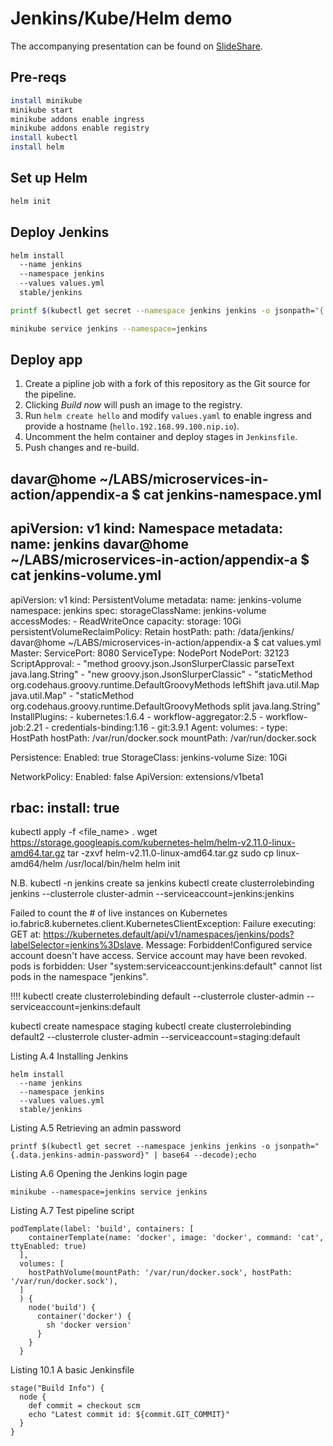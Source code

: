 # Jenkins/Kube/Helm demo

The accompanying presentation can be found on [SlideShare](https://www.slideshare.net/davidcurrie/continuous-delivery-to-kubernetes-with-jenkins-and-helm).

## Pre-reqs

```bash
install minikube
minikube start
minikube addons enable ingress
minikube addons enable registry
install kubectl
install helm
```

## Set up Helm

```bash
helm init 
```

## Deploy Jenkins

```bash
helm install
  --name jenkins
  --namespace jenkins
  --values values.yml
  stable/jenkins

printf $(kubectl get secret --namespace jenkins jenkins -o jsonpath="{.data.jenkins-admin-password}" | base64 --decode);echo

minikube service jenkins --namespace=jenkins
```

## Deploy app

1. Create a pipline job with a fork of this repository as the Git source for the pipeline.
2. Clicking *Build now* will push an image to the registry.
3. Run `helm create hello` and modify `values.yaml` to enable ingress and provide a hostname (`hello.192.168.99.100.nip.io`).
4. Uncomment the helm container and deploy stages in `Jenkinsfile`.
5. Push changes and re-build.

davar@home ~/LABS/microservices-in-action/appendix-a $ cat jenkins-namespace.yml 
---
apiVersion: v1
kind: Namespace
metadata:
  name: jenkins
davar@home ~/LABS/microservices-in-action/appendix-a $ cat jenkins-volume.yml 
---
apiVersion: v1
kind: PersistentVolume
metadata:
  name: jenkins-volume
  namespace: jenkins
spec:
  storageClassName: jenkins-volume
  accessModes:
    - ReadWriteOnce
  capacity:
    storage: 10Gi
  persistentVolumeReclaimPolicy: Retain
  hostPath:
    path: /data/jenkins/
davar@home ~/LABS/microservices-in-action/appendix-a $ cat values.yml 
Master:
  ServicePort: 8080
  ServiceType: NodePort
  NodePort: 32123
  ScriptApproval:
    - "method groovy.json.JsonSlurperClassic parseText java.lang.String"
    - "new groovy.json.JsonSlurperClassic"
    - "staticMethod org.codehaus.groovy.runtime.DefaultGroovyMethods leftShift java.util.Map java.util.Map"
    - "staticMethod org.codehaus.groovy.runtime.DefaultGroovyMethods split java.lang.String"
  InstallPlugins:
    - kubernetes:1.6.4
    - workflow-aggregator:2.5
    - workflow-job:2.21
    - credentials-binding:1.16
    - git:3.9.1
Agent:
  volumes:
    - type: HostPath
      hostPath: /var/run/docker.sock
      mountPath: /var/run/docker.sock

Persistence:
  Enabled: true
  StorageClass: jenkins-volume
  Size: 10Gi

NetworkPolicy:
  Enabled: false
  ApiVersion: extensions/v1beta1

rbac:
  install: true
------------------------------------
kubectl apply -f <file_name> .
wget https://storage.googleapis.com/kubernetes-helm/helm-v2.11.0-linux-amd64.tar.gz
tar -zxvf helm-v2.11.0-linux-amd64.tar.gz 
sudo cp  linux-amd64/helm /usr/local/bin/helm
helm init

N.B. 
kubectl -n jenkins create sa jenkins
kubectl create clusterrolebinding jenkins --clusterrole cluster-admin --serviceaccount=jenkins:jenkins

Failed to count the # of live instances on Kubernetes
io.fabric8.kubernetes.client.KubernetesClientException: Failure executing: GET at: https://kubernetes.default/api/v1/namespaces/jenkins/pods?labelSelector=jenkins%3Dslave. Message: Forbidden!Configured service account doesn't have access. Service account may have been revoked. pods is forbidden: User "system:serviceaccount:jenkins:default" cannot list pods in the namespace "jenkins".

!!!! kubectl create clusterrolebinding default --clusterrole cluster-admin --serviceaccount=jenkins:default

kubectl create namespace staging
kubectl create clusterrolebinding default2 --clusterrole cluster-admin --serviceaccount=staging:default


Listing A.4 Installing Jenkins

```
helm install
  --name jenkins
  --namespace jenkins
  --values values.yml
  stable/jenkins
```

Listing A.5 Retrieving an admin password

```
printf $(kubectl get secret --namespace jenkins jenkins -o jsonpath="{.data.jenkins-admin-password}" | base64 --decode);echo
```

Listing A.6 Opening the Jenkins login page

```
minikube --namespace=jenkins service jenkins
```
Listing A.7 Test pipeline script

```
podTemplate(label: 'build', containers: [
    containerTemplate(name: 'docker', image: 'docker', command: 'cat', ttyEnabled: true)
  ],
  volumes: [
    hostPathVolume(mountPath: '/var/run/docker.sock', hostPath: '/var/run/docker.sock'),
  ]
  ) {
    node('build') {
      container('docker') {
        sh 'docker version'
      }        
    }  
  }
```



Listing 10.1 A basic Jenkinsfile

```
stage("Build Info") {
  node {
    def commit = checkout scm
    echo "Latest commit id: ${commit.GIT_COMMIT}"
  }
}
```
